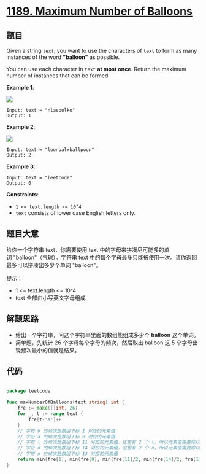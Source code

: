 # [1189. Maximum Number of Balloons](https://leetcode.com/problems/maximum-number-of-balloons/)


## 题目

Given a string `text`, you want to use the characters of `text` to form as many instances of the word **"balloon"** as possible.

You can use each character in `text` **at most once**. Return the maximum number of instances that can be formed.

**Example 1**:

![](https://assets.leetcode.com/uploads/2019/09/05/1536_ex1_upd.JPG)

    Input: text = "nlaebolko"
    Output: 1

**Example 2**:

![](https://assets.leetcode.com/uploads/2019/09/05/1536_ex2_upd.JPG)

    Input: text = "loonbalxballpoon"
    Output: 2

**Example 3**:

    Input: text = "leetcode"
    Output: 0

**Constraints**:

- `1 <= text.length <= 10^4`
- `text` consists of lower case English letters only.


## 题目大意

给你一个字符串 text，你需要使用 text 中的字母来拼凑尽可能多的单词 "balloon"（气球）。字符串 text 中的每个字母最多只能被使用一次。请你返回最多可以拼凑出多少个单词 "balloon"。

提示：

- 1 <= text.length <= 10^4
- text 全部由小写英文字母组成

## 解题思路


- 给出一个字符串，问这个字符串里面的数组能组成多少个 **balloon** 这个单词。
- 简单题，先统计 26 个字母每个字母的频次，然后取出 balloon 这 5 个字母出现频次最小的值就是结果。


## 代码

```go

package leetcode

func maxNumberOfBalloons(text string) int {
	fre := make([]int, 26)
	for _, t := range text {
		fre[t-'a']++
	}
	// 字符 b 的频次是数组下标 1 对应的元素值
	// 字符 a 的频次是数组下标 0 对应的元素值
	// 字符 l 的频次是数组下标 11 对应的元素值，这里有 2 个 l，所以元素值需要除以 2
	// 字符 o 的频次是数组下标 14 对应的元素值，这里有 2 个 o，所以元素值需要除以 2
	// 字符 n 的频次是数组下标 13 对应的元素值
	return min(fre[1], min(fre[0], min(fre[11]/2, min(fre[14]/2, fre[13]))))
}

```
